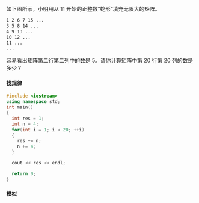 如下图所示，小明用从 11 开始的正整数“蛇形”填充无限大的矩阵。

```txt
1 2 6 7 15 ...
3 5 8 14 ...
4 9 13 ...
10 12 ...
11 ...
...
```

容易看出矩阵第二行第二列中的数是 5。请你计算矩阵中第 20 行第 20 列的数是多少？



#### 找规律

```cpp
#include <iostream>
using namespace std;
int main()
{
  int res = 1;
  int n = 4;
  for(int i = 1; i < 20; ++i)
  {
    res += n;
    n += 4;
  } 

  cout << res << endl;

  return 0;
}
```



#### 模拟

```cpp

```

